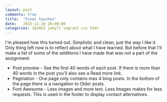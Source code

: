 ```yaml
---
layout: post
comments: true
title:  "Final touches"
date:   2015-11-16 20:06:00
categories: 1dv022 jekyll vagrant css html
---
```


I'm pleased how this turned out. Simplistic and clean, just the way I like it. Only thing left now is to reflect about
what I have learned. But before that I'll make a list of some of the additions I have made that was not a part of the assignment:

* Post preview - See the first 40 words of each post. If there is more than 40 words in the post you'll also see a Read more link.
* Pagination - One page only contains max 4 blog posts. In the bottom of the page there is a navigation to Older posts.
* Font Awesome - Less images and more text. Less Images makes for less requests. This is used in the footer to display contact alternatives.
